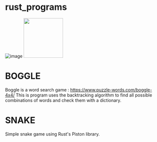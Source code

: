 #  rust_programs
![image](https://user-images.githubusercontent.com/64694222/173200951-acf9fac4-cfc6-4863-9fc0-ac3b06a45322.png)
<img src="[relative/path/in/repository/to/image.svg](https://user-images.githubusercontent.com/64694222/173200951-acf9fac4-cfc6-4863-9fc0-ac3b06a45322.png)" width="128"/>

# BOGGLE
Boggle is a word search game : https://www.puzzle-words.com/boggle-4x4/
This is program uses the backtracking algorithm to find all possible combinations of words and check them with a dictionary.

# SNAKE
Simple snake game using Rust's Piston library.
